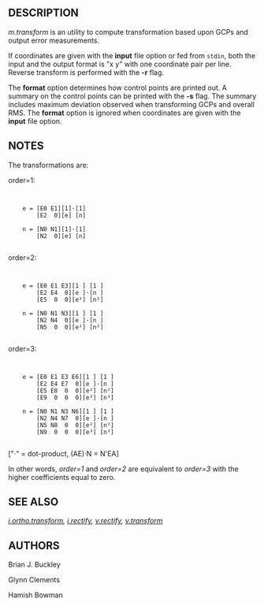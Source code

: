
## DESCRIPTION

*m.transform* is an utility to compute transformation
based upon GCPs and output error measurements.

If coordinates are given with the **input** file option or fed from
`stdin`, both the input and the output format is "x y" with one
coordinate pair per line. Reverse transform is performed with the
**-r** flag.

The **format** option determines how control points are printed out.
A summary on the control points can be printed with the **-s** flag.
The summary includes maximum deviation observed when transforming GCPs
and overall RMS. The **format** option is ignored when coordinates
are given with the **input** file option.

## NOTES

The transformations are:

order=1:

```


    e = [E0 E1][1]·[1]
        [E2  0][e] [n]

    n = [N0 N1][1]·[1]
        [N2  0][e] [n]


```

order=2:

```


    e = [E0 E1 E3][1 ] [1 ]
        [E2 E4  0][e ]·[n ]
        [E5  0  0][e²] [n²]

    n = [N0 N1 N3][1 ] [1 ]
        [N2 N4  0][e ]·[n ]
        [N5  0  0][e²] [n²]


```

order=3:

```


    e = [E0 E1 E3 E6][1 ] [1 ]
        [E2 E4 E7  0][e ]·[n ]
        [E5 E8  0  0][e²] [n²]
        [E9  0  0  0][e³] [n³]

    n = [N0 N1 N3 N6][1 ] [1 ]
        [N2 N4 N7  0][e ]·[n ]
        [N5 N8  0  0][e²] [n²]
        [N9  0  0  0][e³] [n³]


```

["·" = dot-product, (AE)·N = N'EA]

In other words, *order=1* and *order=2* are equivalent
to *order=3* with the higher coefficients equal to zero.

## SEE ALSO

*[i.ortho.transform](i.ortho.transform.html),
[i.rectify](i.rectify.html),
[v.rectify](v.rectify.html),
[v.transform](v.transform.html)*

## AUTHORS

Brian J. Buckley

Glynn Clements

Hamish Bowman

